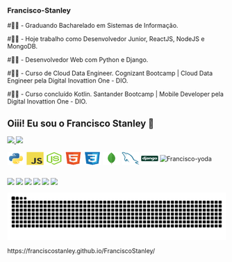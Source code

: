 <!--
**FranciscoStanley/FranciscoStanley** is a ✨ _special_ ✨ repository because its `README.md` (this file) appears on your GitHub profile.

Here are some ideas to get you started:
-->
### Francisco-Stanley

#👨‍🎓 - Graduando Bacharelado em Sistemas de Informação.

#🧑‍💻 - Hoje trabalho como Desenvolvedor Junior, ReactJS, NodeJS e MongoDB.

#🧑‍💻 - Desenvolvedor Web com Python e Django.

#👨‍💻 - Curso de Cloud Data Engineer. Cognizant Bootcamp | Cloud Data Engineer pela Digital Inovattion One - DIO.

#👨‍💻 - Curso concluído Kotlin. Santander Bootcamp | Mobile Developer pela Digital Inovattion One - DIO.

## Oiii! Eu sou o Francisco Stanley 👋

 <div>
  <a href="https://github.com/FranciscoStanley">
   <img height="180em" src="https://github-readme-stats.vercel.app/api?username=franciscostanley&show_icons=true&theme=dracula&include_all_commits=true&count_private=true"/>
   <img height="180em" src="https://github-readme-stats.vercel.app/api/top-langs/?username=franciscostanley&layout=compact&langs_count=7&theme=dracula"/>
  </a>
</div>
 
 <div style="display: inline_block"></br>
  <img align="center" alt="Francisco-Python" height="30" width="40" src="https://raw.githubusercontent.com/devicons/devicon/master/icons/python/python-original.svg">
   <img align="center" alt="Francisco-Js" height="30" width="40" src="https://raw.githubusercontent.com/devicons/devicon/master/icons/javascript/javascript-original.svg">
  <img align="center" alt="Francisco-Kotlin" height="30" width="40" src="https://raw.githubusercontent.com/devicons/devicon/master/icons/nodejs/nodejs-original.svg">
  <img align="center" alt="Francisco-HTML" height="30" width="40" src="https://raw.githubusercontent.com/devicons/devicon/master/icons/html5/html5-original.svg">
  <img align="center" alt="Francisco-CSS" height="30" width="40" src="https://raw.githubusercontent.com/devicons/devicon/master/icons/css3/css3-original.svg">
  <img align="center" alt="Francisco-Mysql" height="30" width="40" src="https://raw.githubusercontent.com/devicons/devicon/master/icons/mongodb/mongodb-original.svg">
  <img align="center" alt="Francisco-Mysql" height="30" width="40" src="https://raw.githubusercontent.com/devicons/devicon/master/icons/mysql/mysql-original.svg">
  <img align="center" alt="Francisco-Django" height="30" width="40" src="https://raw.githubusercontent.com/devicons/devicon/master/icons/django/django-original.svg">
  <img align="center" alt="Francisco-yoda" height="200" width="480" src="https://media.giphy.com/media/ohT97gdpR40vK/giphy.gif">
</div>
 
  ##
 
<div> 
  <a href="https://www.youtube.com/channel/UCwk1UO8WUBiKKadiHZY0SWw" target="_blank"><img src="https://img.shields.io/badge/YouTube-FF0000?style=for-the-   badge&logo=youtube&logoColor=white" target="_blank"></a>
  <a href="https://www.instagram.com/offensive_ethical_hacker" target="_blank"><img src="https://img.shields.io/badge/-Instagram-%23E4405F?style=for-the-badge&logo=instagram&logoColor=white" target="_blank"></a>
 	<a href="https://www.twitch.tv" target="_blank"><img src="https://img.shields.io/badge/Twitch-9146FF?style=for-the-badge&logo=twitch&logoColor=white" target="_blank"></a>
 <a href="https://discord.gg" target="_blank"><img src="https://img.shields.io/badge/Discord-7289DA?style=for-the-badge&logo=discord&logoColor=white" target="_blank"></a> 
  <a href = "mailto:franciscothestanley@gmail.com"><img src="https://img.shields.io/badge/-Gmail-%23333?style=for-the-badge&logo=gmail&logoColor=white" target="_blank"></a>
  <a href="https://www.linkedin.com/in/francisco-stanley-rodrigues-albuquerque-2646851aa" target="_blank"><img src="https://img.shields.io/badge/-LinkedIn-%230077B5?style=for-the-badge&logo=linkedin&logoColor=white" target="_blank"></a> 
 
  ![Snake animation](https://github.com/FranciscoStanley/franciscostanleyaction/blob/main/cobrinha.svg)
 
</div>
https://franciscostanley.github.io/FranciscoStanley/
